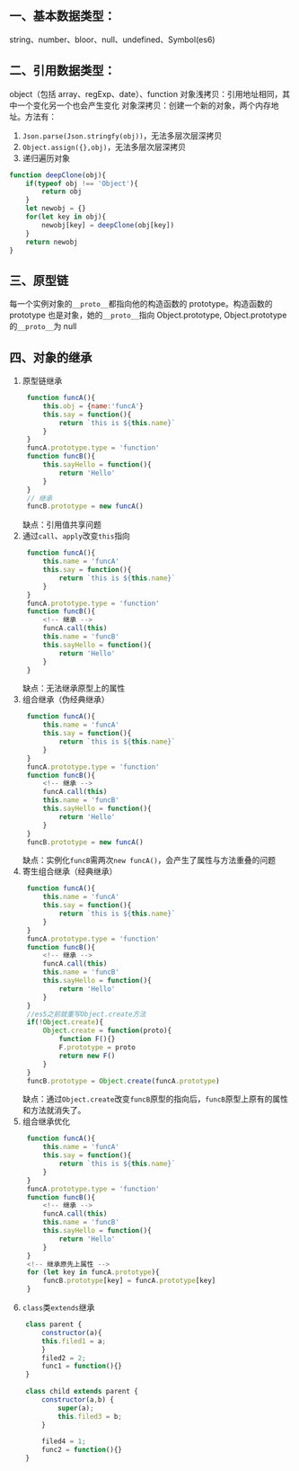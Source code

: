 ## 一、基本数据类型：
string、number、bloor、null、undefined、Symbol(es6)

## 二、引用数据类型：
object（包括 array、regExp、date）、function
对象浅拷贝：引用地址相同，其中一个变化另一个也会产生变化
对象深拷贝：创建一个新的对象，两个内存地址。方法有：
1. `Json.parse(Json.stringfy(obj))`，无法多层次层深拷贝
2. `Object.assign({},obj)`，无法多层次层深拷贝
3. 递归遍历对象
```js
function deepClone(obj){
    if(typeof obj !== 'Object'){
        return obj
    }
    let newobj = {}
    for(let key in obj){
        newobj[key] = deepClone(obj[key])
    }
    return newobj
}
```

## 三、原型链
每一个实例对象的`__proto__`都指向他的构造函数的 prototype。构造函数的 prototype 也是对象，她的`__proto__`指向 Object.prototype,
Object.prototype 的`__proto__`为 null

## 四、对象的继承
1. 原型链继承
   ```js
    function funcA(){
        this.obj = {name:'funcA'}
        this.say = function(){
            return `this is ${this.name}`
        }
    }
    funcA.prototype.type = 'function'
    function funcB(){
        this.sayHello = function(){
            return 'Hello'
        }
    }
    // 继承
    funcB.prototype = new funcA()
   ```
   缺点：引用值共享问题
2. 通过`call`、`apply`改变`this`指向
   ```js
    function funcA(){
        this.name = 'funcA'
        this.say = function(){
            return `this is ${this.name}`
        }
    }
    funcA.prototype.type = 'function'
    function funcB(){
        <!-- 继承 -->
        funcA.call(this)
        this.name = 'funcB'
        this.sayHello = function(){
            return 'Hello'
        }
    }
   ```
   缺点：无法继承原型上的属性
3. 组合继承（伪经典继承）
   ```js
    function funcA(){
        this.name = 'funcA'
        this.say = function(){
            return `this is ${this.name}`
        }
    }
    funcA.prototype.type = 'function'
    function funcB(){
        <!-- 继承 -->
        funcA.call(this)
        this.name = 'funcB'
        this.sayHello = function(){
            return 'Hello'
        }
    }
    funcB.prototype = new funcA()
   ```
   缺点：实例化`funcB`需两次`new funcA()`，会产生了属性与方法重叠的问题
4. 寄生组合继承（经典继承）
   ```js
    function funcA(){
        this.name = 'funcA'
        this.say = function(){
            return `this is ${this.name}`
        }
    }
    funcA.prototype.type = 'function'
    function funcB(){
        <!-- 继承 -->
        funcA.call(this)
        this.name = 'funcB'
        this.sayHello = function(){
            return 'Hello'
        }
    }
    //es5之前就重写Object.create方法
    if(!Object.create){ 
        Object.create = function(proto){
            function F(){}
            F.prototype = proto
            return new F()
        }
    }
    funcB.prototype = Object.create(funcA.prototype)
   ```
   缺点：通过`Object.create`改变`funcB`原型的指向后，`funcB`原型上原有的属性和方法就消失了。
5. 组合继承优化
   ```js
    function funcA(){
        this.name = 'funcA'
        this.say = function(){
            return `this is ${this.name}`
        }
    }
    funcA.prototype.type = 'function'
    function funcB(){
        <!-- 继承 -->
        funcA.call(this)
        this.name = 'funcB'
        this.sayHello = function(){
            return 'Hello'
        }
    }
    <!-- 继承原先上属性 -->
    for (let key in funcA.prototype){
        funcB.prototype[key] = funcA.prototype[key]
    }
   ```
6.  `class`类`extends`继承
```js
    class parent {
        constructor(a){
        this.filed1 = a;
        }
        filed2 = 2;
        func1 = function(){}
    }
     
    class child extends parent {
        constructor(a,b) {
            super(a);
            this.filed3 = b;
        }
     
        filed4 = 1;
        func2 = function(){}
    }
```
  